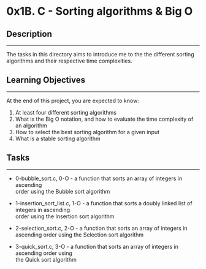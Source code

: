 # 0x1B. C - Sorting algorithms & Big O

## Description
---
The tasks in this directory aims to introduce me to the the different 
sorting algorithms and their respective time complexities. 

## Learning Objectives
---
At the end of this project, you are expected to know:
1. At least four different sorting algorithms
2. What is the Big O notation, and how to evaluate the time complexity of an algorithm
3. How to select the best sorting algorithm for a given input
4. What is a stable sorting algorithm

## Tasks
---
* 0-bubble_sort.c, 0-O - a function that sorts an array of integers in ascending\
		 order using the Bubble sort algorithm
* 1-insertion_sort_list.c, 1-O - a function that sorts a doubly linked list of integers in ascending\
 			order using the Insertion sort algorithm
* 2-selection_sort.c, 2-O - a function that sorts an array of integers in ascending order using the Selection sort algorithm

* 3-quick_sort.c, 3-O -  a function that sorts an array of integers in ascending order using\
			 the Quick sort algorithm
